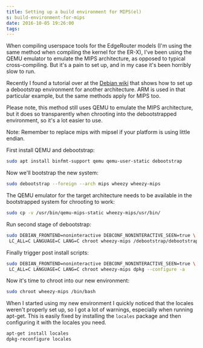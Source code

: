 ```yaml
---
title: Setting up a build environment for MIPS(el)
s: build-environment-for-mips
date: 2016-10-05 19:26:00
tags:
---
```

When compiling userspace tools for the EdgeRouter models (I'm using the same method when compiling the kernel for the ER-X), I've been using the QEMU emulator to emulate the MIPS architecture, as opposed to typical cross-compiling. But it's a pain to set up, and in my case it's been horribly slow to run.

Recently I found a tutorial over at the [Debian wiki](https://wiki.debian.org/EmDebian/CrossDebootstrap#QEMU.2Fdebootstrap_approach) that shows how to set up a debootstrap environment for another architecture. ARM is used in that particular example, but the same methods apply for MIPS too.

Please note, this method still uses QEMU to emulate the MIPS architecture, but it does so transparently when chrooting into the debootstrapped environment, so it's a lot easier to use.

Note: Remember to replace mips with mipsel if your platform is using little endian.


First install QEMU and debootstrap:
```bash
sudo apt install binfmt-support qemu qemu-user-static debootstrap
```

Now we'll bootstrap the new system:
```bash
sudo debootstrap --foreign --arch mips wheezy wheezy-mips
```

The QEMU emulator for the target architecture needs to be available in the bootstrapped system for chrooting to work:
```bash
sudo cp -v /usr/bin/qemu-mips-static wheezy-mips/usr/bin/
```

Run second stage of debootstrap:
```bash
sudo DEBIAN_FRONTEND=noninteractive DEBCONF_NONINTERACTIVE_SEEN=true \
 LC_ALL=C LANGUAGE=C LANG=C chroot wheezy-mips /debootstrap/debootstrap --second-stage
```

Finally trigger post install scripts:
```bash
sudo DEBIAN_FRONTEND=noninteractive DEBCONF_NONINTERACTIVE_SEEN=true \
 LC_ALL=C LANGUAGE=C LANG=C chroot wheezy-mips dpkg --configure -a
```

Now it's time to chroot into our new environment:
```bash
sudo chroot wheezy-mips /bin/bash
```

When I started using my new environment I quickly noticed that the locales weren't properly set up, so I got a lot of warnings, especially when running apt-get. This is easily fixed by installing the `locales` package and then configuring it with the locales you need.

```bash
apt-get install locales
dpkg-reconfigure locales
```